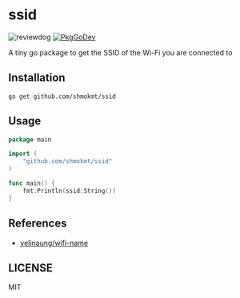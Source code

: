 # ssid

![reviewdog](https://github.com/shmokmt/ssid/workflows/reviewdog/badge.svg)
[![PkgGoDev](https://pkg.go.dev/badge/github.com/shmokmt/ssid?tab=doc)](https://pkg.go.dev/github.com/shmokmt/ssid?tab=doc)

A tiny go package to get the SSID of the Wi-Fi you are connected to

## Installation

```
go get github.com/shmokmt/ssid
```

## Usage

```go
package main

import (
    "github.com/shmokmt/ssid"
)

func main() {
    fmt.Println(ssid.String())
}
```

## References

- [yelinaung/wifi-name](https://github.com/yelinaung/wifi-name)

## LICENSE

MIT
